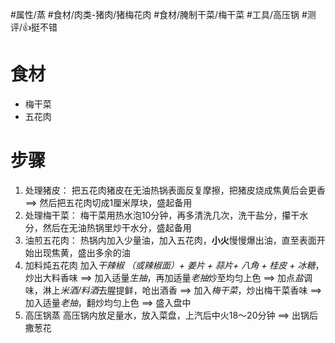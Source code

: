#属性/蒸 
#食材/肉类-猪肉/猪梅花肉 #食材/腌制干菜/梅干菜 
#工具/高压锅 
#测评/👍挺不错 

# 食材
- 梅干菜
- 五花肉

# 步骤
1. 处理猪皮：
   把五花肉猪皮在无油热锅表面反复摩擦，把猪皮烧成焦黄后会更香 ==> 然后把五花肉切成1厘米厚块，盛起备用
2. 处理梅干菜：
   梅干菜用热水泡10分钟，再多清洗几次，洗干盐分，攥干水分，然后在无油热锅里炒干水分，盛起备用
3. 油煎五花肉：
   热锅内加入少量油，加入五花肉，**小火**慢慢爆出油，直至表面开始出现焦黄，盛出多余的油
4. 加料炖五花肉
   加入*干辣椒 （或辣椒面）+ 姜片 + 蒜片+ 八角 + 桂皮 + 冰糖*，炒出大料香味
   ==> 加入适量*生抽*，再加适量*老抽*炒至均匀上色
   ==> 加点*盐*调味，淋上*米酒/料酒*去腥提鲜，呛出酒香
   ==> 加入*梅干菜*，炒出梅干菜香味
   ==> 加入适量*老抽*，翻炒均匀上色
   ==> 盛入盘中
5. 高压锅蒸
   高压锅内放足量水，放入菜盘，上汽后中火18～20分钟
   ==> 出锅后撒葱花
   
